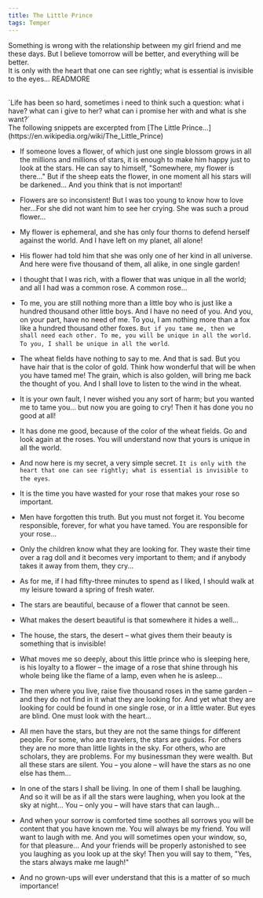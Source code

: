 ```yaml
---
title: The Little Prince
tags: Temper
---
```

  Something is wrong with the relationship between my girl friend and me these days. But I believe tomorrow will be better, and everything will be better. <br>
It is only with the heart that one can see rightly; what is essential is invisible to the eyes...
READMORE

  <br>
`Life has been so hard, sometimes i need to think such a question: what i have? what can i give to her? what can i promise her with and what is she want?`<br>
  The following snippets are excerpted from [The Little Prince...](https://en.wikipedia.org/wiki/The_Little_Prince)

- If someone loves a flower, of which just one single blossom grows in all the millions and millions of stars, it is enough to make him happy just to look at the stars. He can say to himself, "Somewhere, my flower is there..." But if the sheep eats the flower, in one moment all his stars will be darkened... And you think that is not important!

- Flowers are so inconsistent! But I was too young to know how to love her...For she did not want him to see her crying. She was such a proud flower...

- My flower is ephemeral, and she has only four thorns to defend herself against the world. And I have left on my planet, all alone!

- His flower had told him that she was only one of her kind in all universe. And here were five thousand of them, all alike, in one single garden!

- I thought that I was rich, with a flower that was unique in all the world; and all I had was a common rose. A common rose...

- To me, you are still nothing more than a little boy who is just like a hundred thousand other little boys. And I have no need of you. And you, on your part, have no need of me. To you, I am nothing more than a fox like a hundred thousand other foxes. `But if you tame me, then we shall need each other. To me, you will be unique in all the world. To you, I shall be unique in all the world`.

- The wheat fields have nothing to say to me. And that is sad. But you have hair that is the color of gold. Think how wonderful that will be when you have tamed me! The grain, which is also golden, will bring me back the thought of you. And I shall love to listen to the wind in the wheat.

- It is your own fault, I never wished you any sort of harm; but you wanted me to tame you... but now you are going to cry! Then it has done you no good at all!

- It has done me good, because of the color of the wheat fields. Go and look again at the roses. You will understand now that yours is unique in all the world.

- And now here is my secret, a very simple secret. `It is only with the heart that one can see rightly; what is essential is invisible to the eyes`.

- It is the time you have wasted for your rose that makes your rose so important.

- Men have forgotten this truth. But you must not forget it. You become responsible, forever, for what you have tamed. You are responsible for your rose...

- Only the children know what they are looking for. They waste their time over a rag doll and it becomes very important to them; and if anybody takes it away from them, they cry...

- As for me, if I had fifty-three minutes to spend as I liked, I should walk at my leisure toward a spring of fresh water.

- The stars are beautiful, because of a flower that cannot be seen.

- What makes the desert beautiful is that somewhere it hides a well...

- The house, the stars, the desert &#x2013; what gives them their beauty is something that is invisible!

- What moves me so deeply, about this little prince who is sleeping here, is his loyalty to a flower &#x2013; the image of a rose that shine through his whole being like the flame of a lamp, even when he is asleep...

- The men where you live, raise five thousand roses in the same garden &#x2013; and they do not find in it what they are looking for. And yet what they are looking for could be found in one single rose, or in a little water. But eyes are blind. One must look with the heart...

- All men have the stars, but they are not the same things for different people. For some, who are travelers, the stars are guides. For others they are no more than little lights in the sky. For others, who are scholars, they are problems. For my businessman they were wealth. But all these stars are silent. You &#x2013; you alone &#x2013; will have the stars as no one else has them...

- In one of the stars I shall be living. In one of them I shall be laughing. And so it will be as if all the stars were laughing, when you look at the sky at night... You &#x2013; only you &#x2013; will have stars that can laugh...

- And when your sorrow is comforted time soothes all sorrows you will be content that you have known me. You will always be my friend. You will want to laugh with me. And you will sometimes open your window, so, for that pleasure... And your friends will be properly astonished to see you laughing as you look up at the sky! Then you will say to them, "Yes, the stars always make me laugh!"

- And no grown-ups will ever understand that this is a matter of so much importance!
